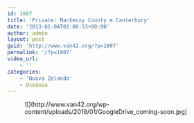 ```yaml
---
id: 1807
title: 'Private: Mackenzy County e Canterbury'
date: '2013-01-04T01:00:53+00:00'
author: admin
layout: post
guid: 'http://www.van42.org/?p=1807'
permalink: '/?p=1807'
video_url:
    - ''
categories:
    - 'Nuova Zelanda'
    - Oceania
---
```


<div class="wp-container-71 wp-block-columns has-2-columns"><div class="wp-container-69 wp-block-column"><figure class="wp-block-image">![](http://www.van42.org/wp-content/uploads/2019/01/GoogleDrive_coming-soon.jpg)</figure></div><div class="wp-container-70 wp-block-column"></div></div>
